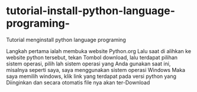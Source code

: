 # tutorial-install-python-language-programing-
Tutorial menginstall python language programing 

Langkah pertama ialah membuka website Python.org
Lalu saat di alihkan ke website python tersebut, tekan
Tombol download, lalu terdapat pilihan sistem operasi, pilih lah sistem operasi yang
Anda gunakan saat ini, misalnya seperti saya, saya menggunakan sistem operasi Windows
Maka saya memilih windows, klik link yang terdapat pada versi python yang 
Diinginkan dan secara otomatis file nya akan ter-Download
